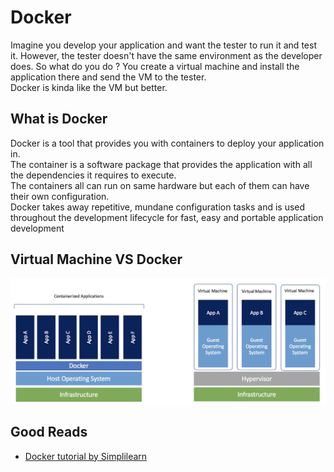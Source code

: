 <h1>Docker</h1>
  <p> Imagine you develop your application and want the tester to run it and test it. 
    However, the tester doesn't have the same environment as the developer does.
    So what do you do ? You create a virtual machine and install the application there and send the VM to the tester.<br/>
    Docker is kinda like the VM but better. 
  </p>
  <h2>What is Docker</h2>
    <p>Docker is a tool that provides you with containers to deploy your application in. <br/>
      The container is a software package that provides the application with all the dependencies it requires to execute. <br/>
      The containers all can run on same hardware but each of them can have their own configuration. <br/>
      Docker takes away repetitive, mundane configuration tasks and is used throughout the development lifecycle for fast, easy and portable application development
    </p>
  <h2>Virtual Machine VS Docker</h2>
    <img src="img/Docker-VS-VM.PNG">
  <h2>Good Reads</h2>
    <ul>
      <li><a href="https://www.youtube.com/watch?v=rOTqprHv1YE">Docker tutorial by Simplilearn</a> </li>
    </ul>
  
  
